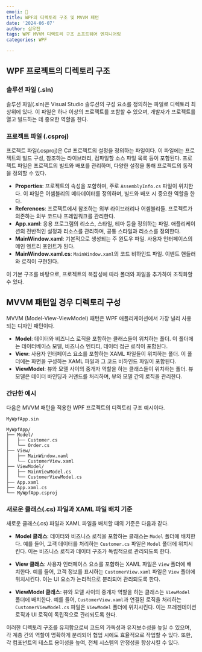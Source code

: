 ```yaml
---
emoji: 📁
title: WPF의 디렉토리 구조 및 MVVM 패턴
date: '2024-06-07'
author: 심우진
tags: WPF MVVM 디렉토리 구조 소프트웨어 엔지니어링
categories: WPF

---
```


## WPF 프로젝트의 디렉토리 구조

### 솔루션 파일 (.sln)

솔루션 파일(.sln)은 Visual Studio 솔루션의 구성 요소를 정의하는 파일로 디렉토리 최상위에 있다. 이 파일은 하나 이상의 프로젝트를 포함할 수 있으며, 개발자가 프로젝트를 열고 빌드하는 데 중요한 역할을 한다.

### 프로젝트 파일 (.csproj)

프로젝트 파일(.csproj)은 C# 프로젝트의 설정을 정의하는 파일이다. 이 파일에는 프로젝트의 빌드 구성, 참조하는 라이브러리, 컴파일할 소스 파일 목록 등이 포함된다. 프로젝트 파일은 프로젝트의 빌드와 배포를 관리하며, 다양한 설정을 통해 프로젝트의 동작을 정의할 수 있다.

- **Properties**: 프로젝트의 속성을 포함하며, 주로 `AssemblyInfo.cs` 파일이 위치한다. 이 파일은 어셈블리의 메타데이터를 정의하며, 빌드와 배포 시 중요한 역할을 한다.
- **References**: 프로젝트에서 참조하는 외부 라이브러리나 어셈블리들. 프로젝트가 의존하는 외부 코드나 프레임워크를 관리한다.
- **App.xaml**: 응용 프로그램의 리소스, 스타일, 테마 등을 정의하는 파일. 애플리케이션의 전반적인 설정과 리소스를 관리하며, 공통 스타일과 리소스를 정의한다.
- **MainWindow.xaml**: 기본적으로 생성되는 주 윈도우 파일. 사용자 인터페이스의 메인 엔트리 포인트가 된다.
- **MainWindow.xaml.cs**: `MainWindow.xaml`의 코드 비하인드 파일. 이벤트 핸들러와 로직이 구현된다.

이 기본 구조를 바탕으로, 프로젝트의 복잡성에 따라 폴더와 파일을 추가하여 조직화할 수 있다.


## MVVM 패턴일 경우 디렉토리 구성

MVVM (Model-View-ViewModel) 패턴은 WPF 애플리케이션에서 가장 널리 사용되는 디자인 패턴이다.

- **Model**: 데이터와 비즈니스 로직을 포함하는 클래스들이 위치하는 폴더. 이 폴더에는 데이터베이스 모델, 비즈니스 엔티티, 데이터 접근 로직이 포함된다.
- **View**: 사용자 인터페이스 요소를 포함하는 XAML 파일들이 위치하는 폴더. 이 폴더에는 화면을 구성하는 XAML 파일과 그 코드 비하인드 파일이 포함된다.
- **ViewModel**: 뷰와 모델 사이의 중개자 역할을 하는 클래스들이 위치하는 폴더. 뷰 모델은 데이터 바인딩과 커맨드를 처리하며, 뷰와 모델 간의 로직을 관리한다.

### 간단한 예시

다음은 MVVM 패턴을 적용한 WPF 프로젝트의 디렉토리 구조 예시이다.

```
MyWpfApp.sin

MyWpfApp/
├── Model/
│   ├── Customer.cs
│   └── Order.cs
├── View/
│   ├── MainWindow.xaml
│   └── CustomerView.xaml
├── ViewModel/
│   ├── MainViewModel.cs
│   └── CustomerViewModel.cs
├── App.xaml
├── App.xaml.cs
└── MyWpfApp.csproj
```

### 새로운 클래스(.cs) 파일과 XAML 파일 배치 기준

새로운 클래스(.cs) 파일과 XAML 파일을 배치할 때의 기준은 다음과 같다.

- **Model 클래스**: 데이터와 비즈니스 로직을 포함하는 클래스는 `Model` 폴더에 배치한다. 예를 들어, 고객 데이터를 처리하는 `Customer.cs` 파일은 `Model` 폴더에 위치시킨다. 이는 비즈니스 로직과 데이터 구조가 독립적으로 관리되도록 한다.
  
- **View 클래스**: 사용자 인터페이스 요소를 포함하는 XAML 파일은 `View` 폴더에 배치한다. 예를 들어, 고객 정보를 표시하는 `CustomerView.xaml` 파일은 `View` 폴더에 위치시킨다. 이는 UI 요소가 논리적으로 분리되어 관리되도록 한다.
  
- **ViewModel 클래스**: 뷰와 모델 사이의 중개자 역할을 하는 클래스는 `ViewModel` 폴더에 배치한다. 예를 들어, `CustomerView.xaml`과 연결된 로직을 처리하는 `CustomerViewModel.cs` 파일은 `ViewModel` 폴더에 위치시킨다. 이는 프레젠테이션 로직과 UI 로직이 독립적으로 관리되도록 한다.

이러한 디렉토리 구조를 유지함으로써 코드의 가독성과 유지보수성을 높일 수 있으며, 각 계층 간의 역할이 명확하게 분리되어 협업 시에도 효율적으로 작업할 수 있다. 또한, 각 컴포넌트의 테스트 용이성을 높여, 전체 시스템의 안정성을 향상시킬 수 있다.

```toc

```

